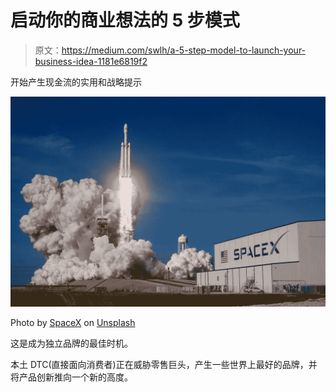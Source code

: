 # 启动你的商业想法的 5 步模式

> 原文：<https://medium.com/swlh/a-5-step-model-to-launch-your-business-idea-1181e6819f2>

开始产生现金流的实用和战略提示

![](img/7ec0f0447f8fb87d1c6f086db7f61fbe.png)

Photo by [SpaceX](https://unsplash.com/@spacex?utm_source=unsplash&utm_medium=referral&utm_content=creditCopyText) on [Unsplash](https://unsplash.com/search/photos/rocket-launch?utm_source=unsplash&utm_medium=referral&utm_content=creditCopyText)

这是成为独立品牌的最佳时机。

本土 DTC(直接面向消费者)正在威胁零售巨头，产生一些世界上最好的品牌，并将产品创新推向一个新的高度。
